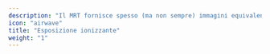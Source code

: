 ```yaml
---
description: "Il MRT fornisce spesso (ma non sempre) immagini equivalenti o migliori rispetto alle radiografie e alla tomografia computale (TC), senza carichiare il corpo con raggi X."
icon: "airwave"
title: "Esposizione ionizzante"
weight: "1"
---
```


